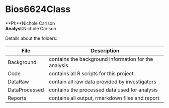 # Bios6624Class

**PI:**Nichole Carlson  
**Analyst**:Nichole Carlson  

Details about the folders:

File | Description
---|---------------------------------------------------------------------
Background | contains the background information for the analysis
Code | contains all R scripts for this project
DataRaw | contain all raw data provided by investigators
DataProcessed | contains the processed data used for analysis
Reports | contains all output, rmarkdown files and report

